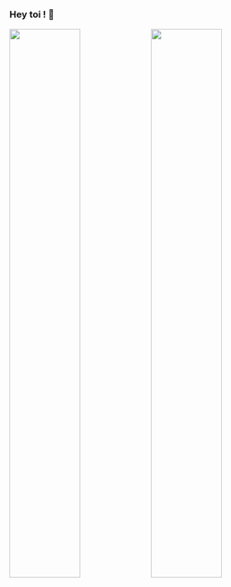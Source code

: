 ### Hey toi ! 👋

<img src="https://github-readme-stats.vercel.app/api?username=stereo18&count_private=true" style="display:flex; float: left;" width="50%">

<img src="https://github-readme-stats.vercel.app/api/top-langs/?username=stereo18&layout=compact" style="display:flex; float: left;" width="50%">

